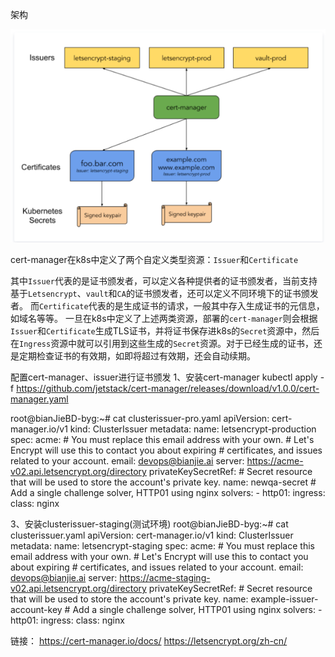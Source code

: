 架构

![file://c:\users\baoyon~1\appdata\local\temp\tmpvkyh4o\1.png](cert-manager.assets/1.png)


cert-manager在k8s中定义了两个自定义类型资源：`Issuer`和`Certificate`

其中`Issuer`代表的是证书颁发者，可以定义各种提供者的证书颁发者，当前支持基于`Letsencrypt`、`vault`和`CA`的证书颁发者，还可以定义不同环境下的证书颁发者。
而`Certificate`代表的是生成证书的请求，一般其中存入生成证书的元信息，如域名等等。
一旦在k8s中定义了上述两类资源，部署的`cert-manager`则会根据`Issuer`和`Certificate`生成TLS证书，并将证书保存进k8s的`Secret`资源中，然后在`Ingress`资源中就可以引用到这些生成的`Secret`资源。对于已经生成的证书，还是定期检查证书的有效期，如即将超过有效期，还会自动续期。




配置cert-manager、issuer进行证书颁发
1、安装cert-manager
kubectl apply -f https://github.com/jetstack/cert-manager/releases/download/v1.0.0/cert-manager.yaml

root@bianJieBD-byg:~# cat clusterissuer-pro.yaml
apiVersion: cert-manager.io/v1
kind: ClusterIssuer
metadata:
  name: letsencrypt-production
spec:
  acme:
    \# You must replace this email address with your own.
    \# Let's Encrypt will use this to contact you about expiring
    \# certificates, and issues related to your account.
    email: devops@bianjie.ai
    server: https://acme-v02.api.letsencrypt.org/directory
    privateKeySecretRef:
      \# Secret resource that will be used to store the account's private key.
      name: newqa-secret
    \# Add a single challenge solver, HTTP01 using nginx
    solvers:
    \- http01:
        ingress:
          class: nginx


3、安装clusterissuer-staging(测试环境)
root@bianJieBD-byg:~#  cat clusterissuer.yaml
apiVersion: cert-manager.io/v1
kind: ClusterIssuer
metadata:
  name: letsencrypt-staging
spec:
  acme:
    \# You must replace this email address with your own.
    \# Let's Encrypt will use this to contact you about expiring
    \# certificates, and issues related to your account.
    email: devops@bianjie.ai
    server: https://acme-staging-v02.api.letsencrypt.org/directory
    privateKeySecretRef:
      \# Secret resource that will be used to store the account's private key.
      name: example-issuer-account-key
    \# Add a single challenge solver, HTTP01 using nginx
    solvers:
    \- http01:
        ingress:
          class: nginx

链接：
https://cert-manager.io/docs/
https://letsencrypt.org/zh-cn/